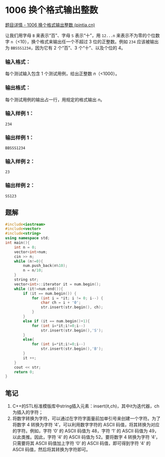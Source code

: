 # 1006 换个格式输出整数

[题目详情 - 1006 换个格式输出整数 (pintia.cn)](https://pintia.cn/problem-sets/994805260223102976/exam/problems/994805318855278592)

让我们用字母 `B` 来表示“百”、字母 `S` 表示“十”，用 `12...n` 来表示不为零的个位数字 `n`（<10），换个格式来输出任一个不超过 3 位的正整数。例如 `234` 应该被输出为 `BBSSS1234`，因为它有 2 个“百”、3 个“十”、以及个位的 4。

### 输入格式：

每个测试输入包含 1 个测试用例，给出正整数 *n*（<1000）。

### 输出格式：

每个测试用例的输出占一行，用规定的格式输出 *n*。

### 输入样例 1：

```in
234
```

### 输出样例 1：

```out
BBSSS1234
```

### 输入样例 2：

```in
23
```

### 输出样例 2：

```out
SS123
```

## 题解

```c++
#include<iostream>
#include<vector>
#include<string>
using namespace std;
int main(){
    int n = 0;
    vector<int>num;
    cin >> n;
    while (n!=0){
        num.push_back(n%10);
        n = n/10;
    }
    string str;
    vector<int>::iterator it = num.begin();
    while (it!=num.end()){
        if (it == num.begin()) {
            for (int i = *it; i != 0; i--) {
                char ch = i + '0';
                str.insert(str.begin(), ch);
            }
        }
        else if (it == num.begin()+1){
            for (int i=*it;i!=0;i--)
                str.insert(str.begin(),'S');
        }
        else{
            for (int i=*it;i!=0;i--)
                str.insert(str.begin(),'B');
        }
        it ++;
    }
    cout << str;
    return 0;
}
```

## 笔记

1. C++的STL标准模版库中string插入元素：insert(it,ch)，其中it为迭代器，ch为插入的字符；
2. 将数字转换为字符，可以通过在字符字面量前加单引号来创建一个字符。为了将数字 4 转换为字符 ‘4’，可以利用数字字符的 ASCII 码值，将其转换为对应的字符。例如，字符 ‘0’ 的 ASCII 码值为 48，字符 ‘1’ 的 ASCII 码值为 49，以此类推。因此，字符 ‘4’ 的 ASCII 码值为 52。要将数字 4 转换为字符 ‘4’，只需要将其 ASCII 码值加上字符 ‘0’ 的 ASCII 码值，即可得到字符 ‘4’ 的 ASCII 码值，然后将其转换为字符即可。